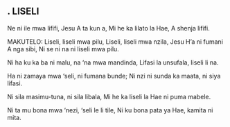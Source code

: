 ## . LISELI

Ne ni ile mwa lififi, Jesu A ta kun a,
Mi he ka lilato la Hae, A shenja lififi.

MAKUTELO:
Liseli, liseli mwa pilu,
Liseli, liseli mwa nzila,
Jesu H’a ni fumani A nga sibi,
Ni se ni na ni liseli mwa pilu.


Ni ha ku ka ba ni malu, na ‘na mwa mandinda,
Lifasi la unsufala, liseli li na.


Ha ni zamaya mwa ‘seli, ni fumana bunde;
Ni nzi ni sunda ka maata, ni siya lifasi.


Ni sila masimu-tuna, ni sila libala,
Mi he ka liseli la Hae ni puma mabele.


Ni ta mu bona mwa ‘nezi, ‘seli le li tile,
Ni ku bona pata ya Hae, kamita ni mita.

